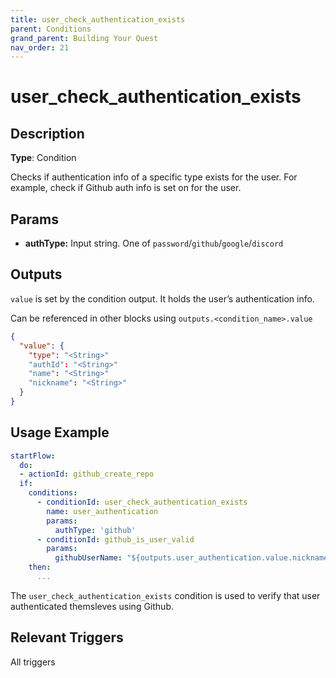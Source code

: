 ```yaml
---
title: user_check_authentication_exists
parent: Conditions
grand_parent: Building Your Quest
nav_order: 21
---
```


# user_check_authentication_exists

## Description

**Type**: Condition

Checks if authentication info of a specific type exists for the user. For example, check if Github auth info is set on for the user.

## Params

- **authType:** Input string. One of `password`/`github`/`google`/`discord`

## Outputs

`value` is set by the condition output. It holds the user’s authentication info. 

Can be referenced in other blocks using `outputs.<condition_name>.value`

```json
{
  "value": { 
    "type": "<String>"
    "authId": "<String>"
    "name": "<String>"
    "nickname": "<String>"			 
  }
}
```

## Usage Example

```yaml
startFlow:
  do:
  - actionId: github_create_repo
  if: 
    conditions:
      - conditionId: user_check_authentication_exists
        name: user_authentication
        params: 
          authType: 'github'
      - conditionId: github_is_user_valid
        params:
          githubUserName: "${outputs.user_authentication.value.nickname}"
    then:
      ...
```

The `user_check_authentication_exists` condition is used to verify that user authenticated themsleves using Github.

## Relevant Triggers

All triggers
